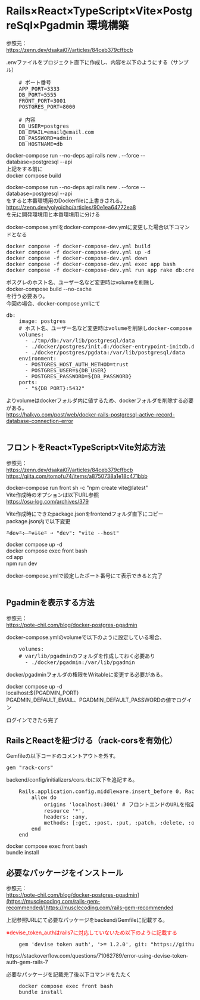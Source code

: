 # Rails×React×TypeScript×Vite×PostgreSql×Pgadmin 環境構築

参照元：<br>
<a>https://zenn.dev/dsakai07/articles/84ceb379cffbcb</a><br>

.envファイルをプロジェクト直下に作成し、内容を以下のようにする（サンプル）<br>
<pre>
    # ポート番号
    APP_PORT=3333
    DB_PORT=5555
    FRONT_PORT=3001
    POSTGRES_PORT=8000

    # 内容
    DB_USER=postgres
    DB_EMAIL=email@email.com
    DB_PASSWORD=admin
    DB_HOSTNAME=db
</pre>


docker-compose run --no-deps api rails new . --force --database=postgresql --api<br>
上記をする前に<br>
docker compose build<br>

docker-compose run --no-deps api rails new . --force --database=postgresql --api<br>
をすると本番環境用のDockerfileに上書きされる。<br>
<a>https://zenn.dev/yoiyoicho/articles/90e1ea64772ea8</a><br>
を元に開発環境用と本番環境用に分ける<br>

docker-compose.ymlをdocker-compose-dev.ymlに変更した場合以下コマンドとなる<br>
<pre>docker compose -f docker-compose-dev.yml build
docker compose -f docker-compose-dev.yml up -d
docker compose -f docker-compose-dev.yml down
docker compose -f docker-compose-dev.yml exec app bash
docker compose -f docker-compose-dev.yml run app rake db:create</pre>

ポスグレのホスト名、ユーザー名など変更時はvolumeを削除し<br>
docker-compose build --no-cache<br>
を行う必要あり。<br>
今回の場合、docker-compose.ymlにて<br>
<pre>
db:
    image: postgres
    # ホスト名、ユーザー名など変更時はvolumeを削除しdocker-compose build --no-cache
    volumes:
      - ./tmp/db:/var/lib/postgresql/data
      - ./docker/postgres/init.d:/docker-entrypoint-initdb.d
      - ./docker/postgres/pgdata:/var/lib/postgresql/data
    environment:
      - POSTGRES_HOST_AUTH_METHOD=trust
      - POSTGRES_USER=${DB_USER}
      - POSTGRES_PASSWORD=${DB_PASSWORD}
    ports:
      - "${DB_PORT}:5432"
</pre>
よりvolumeはdockerフォルダ内に値するため、dockerフォルダを削除する必要がある。<br>
<a>https://halkyo.com/post/web/docker-rails-postgresql-active-record-database-connection-error</a><br><br>

## フロントをReact×TypeScript×Vite対応方法

参照元：<br>
<a>https://zenn.dev/dsakai07/articles/84ceb379cffbcb</a><br>
<a>https://qiita.com/tomofu74/items/a8750738a1e18c471bbb</a>

docker-compose run front sh -c "npm create vite@latest"<br>
Vite作成時のオプションは以下URL参照<br>
https://osu-log.com/archives/379<br>

Vite作成時にできたpackage.jsonをfrontendフォルダ直下にコピー</br>
package.json内で以下変更<br>
<pre><s>"dev": "vite"</s> ➞ "dev": "vite --host"</pre>



docker compose up -d</br>
docker compose exec front bash</br>
cd app<br>
npm run dev<br>

docker-compose.ymlで設定したポート番号にて表示できると完了<br><br>

## Pgadminを表示する方法

参照元：<br>
<a>https://pote-chil.com/blog/docker-postgres-pgadmin</a><br>

docker-compose.ymlのvolumeで以下のように設定している場合、
<pre>
    volumes:
    # var/lib/pgadminのフォルダを作成しておく必要あり
      - ./docker/pgadmin:/var/lib/pgadmin
</pre>
docker/pgadminフォルダの権限をWritableに変更する必要がある。<br>

docker compose up -d<br>
localhost:${PGADMIN_PORT}<br>
PGADMIN_DEFAULT_EMAIL、PGADMIN_DEFAULT_PASSWORDの値でログイン<br>

ログインできたら完了

## RailsとReactを紐づける（rack-corsを有効化）
Gemfileの以下コードのコメントアウトを外す。<br>
<pre>gem "rack-cors"</pre>

backend/config/initializers/cors.rbに以下を追記する。
<pre>
    Rails.application.config.middleware.insert_before 0, Rack::Cors do
        allow do
            origins 'localhost:3001' # フロントエンドのURLを指定
            resource '*',
            headers: :any,
            methods: [:get, :post, :put, :patch, :delete, :options, :head]
        end
    end
</pre>

docker compose exec front bash<br>
bundle install<br>

## 必要なパッケージをインストール
参照元：<br>
<a>https://pote-chil.com/blog/docker-postgres-pgadmin](https://musclecoding.com/rails-gem-recommended/)https://musclecoding.com/rails-gem-recommended</a><br>

上記参照URLにて必要なパッケージをbackend/Gemfileに記載する。<br>

<p style="color:red; border-bottom: 1px, solid, red;">※devise_token_authはrails7に対応していないため以下のように記載する</p>
<pre>
    gem 'devise_token_auth', '>= 1.2.0', git: "https://github.com/lynndylanhurley/devise_token_auth"
</pre>
<a>https://stackoverflow.com/questions/71062789/error-using-devise-token-auth-gem-rails-7</a><br>

必要なパッケージを記載完了後以下コマンドをたたく
<pre>
    docker compose exec front bash
    bundle install
</pre>

